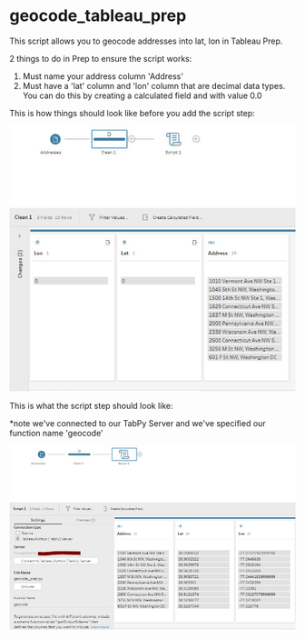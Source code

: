 # geocode_tableau_prep

This script allows you to geocode addresses into lat, lon in Tableau Prep. 

2 things to do in Prep to ensure the script works:

1) Must name your address column 'Address'
2) Must have a 'lat' column and 'lon' column that are decimal data types. You can do this by creating a calculated field and with value 0.0 

This is how things should look like before you add the script step:

![Before Script Step](https://github.com/Mike-Morrow/geocode_tableau_prep/blob/master/Before_Script.JPG?raw=true)

This is what the script step should look like:

*note we've connected to our TabPy Server and we've specified our function name 'geocode'

![Script Step](https://github.com/Mike-Morrow/geocode_tableau_prep/blob/master/Script%20Step.JPG?raw=true)

